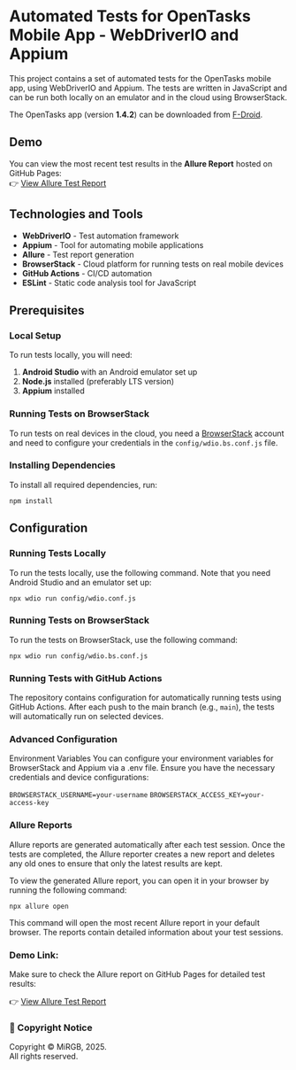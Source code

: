 # Automated Tests for OpenTasks Mobile App - WebDriverIO and Appium

This project contains a set of automated tests for the OpenTasks mobile app, using WebDriverIO and Appium. The tests are written in JavaScript and can be run both locally on an emulator and in the cloud using BrowserStack.

The OpenTasks app (version **1.4.2**) can be downloaded from [F-Droid](https://f-droid.org/packages/org.dmfs.tasks/).

## Demo

You can view the most recent test results in the **Allure Report** hosted on GitHub Pages:  
👉 [View Allure Test Report](https://mirgb.github.io/Appium_automated_tests_for_OpenTasks_app/)

## Technologies and Tools

- **WebDriverIO** - Test automation framework
- **Appium** - Tool for automating mobile applications
- **Allure** - Test report generation
- **BrowserStack** - Cloud platform for running tests on real mobile devices
- **GitHub Actions** - CI/CD automation
- **ESLint** - Static code analysis tool for JavaScript

## Prerequisites

### Local Setup

To run tests locally, you will need:

1. **Android Studio** with an Android emulator set up
2. **Node.js** installed (preferably LTS version)
3. **Appium** installed

### Running Tests on BrowserStack

To run tests on real devices in the cloud, you need a [BrowserStack](https://www.browserstack.com/) account and need to configure your credentials in the `config/wdio.bs.conf.js` file.

### Installing Dependencies

To install all required dependencies, run:

`npm install`

## Configuration
### Running Tests Locally
To run the tests locally, use the following command. Note that you need Android Studio and an emulator set up:

`npx wdio run config/wdio.conf.js`

### Running Tests on BrowserStack
To run the tests on BrowserStack, use the following command:

`npx wdio run config/wdio.bs.conf.js`

### Running Tests with GitHub Actions
The repository contains configuration for automatically running tests using GitHub Actions. After each push to the main branch (e.g., `main`), the tests will automatically run on selected devices.

### Advanced Configuration
Environment Variables
You can configure your environment variables for BrowserStack and Appium via a .env file. Ensure you have the necessary credentials and device configurations:

`BROWSERSTACK_USERNAME=your-username`
`BROWSERSTACK_ACCESS_KEY=your-access-key`

### Allure Reports
Allure reports are generated automatically after each test session. Once the tests are completed, the Allure reporter creates a new report and deletes any old ones to ensure that only the latest results are kept.

To view the generated Allure report, you can open it in your browser by running the following command:

`npx allure open`

This command will open the most recent Allure report in your default browser. The reports contain detailed information about your test sessions.

### Demo Link:
Make sure to check the Allure report on GitHub Pages for detailed test results:

👉 [View Allure Test Report](https://mirgb.github.io/Appium_automated_tests_for_OpenTasks_app/)

### 📄 Copyright Notice

Copyright © MiRGB, 2025.  
All rights reserved.
